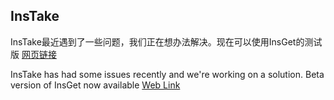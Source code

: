 ## InsTake

InsTake最近遇到了一些问题，我们正在想办法解决。现在可以使用InsGet的测试版 [网页链接](https://testflight.apple.com/join/Wkaq6DeA)    

InsTake has had some issues recently and we're working on a solution. Beta version of InsGet now available [Web Link](https://testflight.apple.com/join/Wkaq6DeA)    

